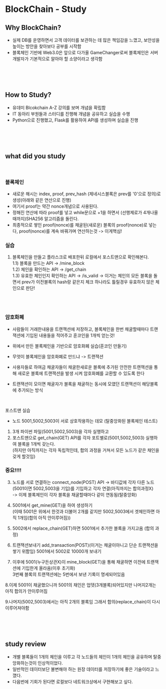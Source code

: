 # BlockChain - Study  

## Why BlockChain?  

- 실제 DB를 운영하면서 고객 데이터를 보관하는 데 많은 책임감을 느꼈고, 보안성을 높이는 방안을 찾아보다 공부를 시작함
- 블록체인 기반에 Web3.0은 앞으로 다가올 GameChanger로써 블록체인은 서버 개발자가 기본적으로 알아야 할 소양이라고 생각함  

<br>
<br>
<br>

## How to Study?

- 유데미 Blcokchain A-Z 강의를 보며 개념을 확립함  
- IT 동아리 부원들과 스터디를 진행해 개념을 공유하고 실습을 수행  
- Python으로 진행했고, Flask를 활용하여 API를 생성하며 실습을 진행  

<br>
<br>
<br>

## what did you study  

<br>

### 블록체인

- 새로운 해시는 index, proof, prev_hash (제네시스블록은 prev를 '0'으로 정의)로 생성(아래와 같은 연산으로 진행)   
- 여기서 proof는 약간 nonce개념으로 사용된다.  
- 정해진 연산에 따라 proof를 넣고 while문으로 +1을 하면서 (선행제로가 4개나올때까지)SHA256 알고리즘을 돌린다.  
- 최종적으로 쌓인 proof(nonce)를 채굴된(새로운) 블록의 proof(nonce)로 넣는다, proof(nonce)를 계속 바꿔가며 연산하는것 -> 이게핵심! 

### 실습  
1. 블록체인을 만들고 플라스크로 배포한뒤 로컬에서 포스트맨으로 확인해본다.  
1.1) 블록을 만드는 API -> /mine_block  
1.2) 체인을 확인하는 API -> /get_chain  
1.3) 유효한 체인인지 확인하는 API -> /is_valid -> 이거는 체인의 모든 블록을 돌면서 prev가 이전블록의 hash랑 같은지 체크
하나라도 틀릴경우 유효하지 않은 체인으로 판단!  

<br>
<br>

### 암호화폐  

- 사람들이 거래한내용을 트랜잭션에 저장하고, 블록체인을 한번 채굴할때마다 트랜잭션에 기입된 내용들을 적어주고 훈코인을 1개씩 얻는것!  

- 위에서 만든 블록체인을 기반으로 암호화폐 실습(훈코인 만들기)  
- 무엇이 블록체인을 암호화폐로 만드냐 -> 트랜잭션  
- 사용자들로 하여금 채굴자들이 채굴한새로운 블록에 추가된 안전한 트랜잭션을 통해 새로운 블록에 트랜잭션을 발생 시켜 암호화폐를 교환할 수 있도록 한다  
- 트랜잭션이 모이면 채굴자가 블록을 채굴하는 동시에 모였던 트랜잭션이 해당블록에 추가되는 방식  

<br>

포스트맨 실습  
- 노드 5001,5002,5003이 서로 상호작용하는 데모 (탈중앙화된 블록체인 테스트)  
1. 3개 파이썬 파일(5001,5002,5003)을 각자 실행하고  
2. 포스트맨으로 get_chain(GET) API를 각자 포트별로(5001,5002,5003) 실행하여 블록을 1개씩 갖는다.  
(하지만 아직까지는 각자 독립적인데, 합의 과정을 거쳐서 모든 노드가 같은 채인을 갖게 할것임)  

### 중요!!!!  
3. 노드를 서로 연결하는 connect_node(POST) API -> 바디값에 각자 다른 노드(5001이면 5002,5003을 기입)를 기입하고 각자 연결(아직까지는 합의과정X)  
-> 이제 블록체인이 각자 블록을 채굴할때마다 같이 연동됨(탈중앙화)  

4. 5001에서 get_mine(GET)을 하여 생성하기  
(이때 5001은 위에서 한것과 더불어 2개를 같지만 5002,5003에서 겟체인하면 아직 1개임(합의 아직 안이루어짐))  

5. 5002에서 replace_chain(GET)하면 5001에서 추가한 블록을 가지고옴 (합의 과정)  

6. 트랜잭션보내기 add_transaction(POST)(이거는 채굴이아니고 단순 트랜잭션을 쌓기 위함임) 5001에서 5002로 10000개 보내기  

7. 이후에 5001(누구든상관X)이 mine_block(GET)을 통해 채굴하면 이전에 트랜잭션에 기입한게 올라옴(이후 초기화)  
3번째 블록의 트랜잭션에는 5번에서 보낸 기록이 명세되어있음  

8.이제 5001이 채굴했으니까 5001의 채인은 업뎃(3개블록)되어있지만 나머지2개는 아직 합의가 안이루어짐  

9.나머지(5002,5003)에서는 아직 2개의 블록임 그래서 합의(replace_chain)이 다시 이루어져야함  

<br>
<br>
<br>

## study review

- 개별 블록들이 1개의 체인을 이루고 각 노드들의 체인이 1개의 체인을 공유하며 탈중앙화하는것이 인상적이었다.  
- 일반적인 데이터보단 불변해야 하는 원장 데이터를 저장하기에 좋은 기술이라고 느꼈다.  
- 다음번에 기회가 된다면 로컬보다 네트워크상에서 구현해보고 싶다.  
